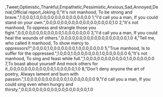 ,Tweet,Optimistic,Thankful,Empathetic,Pessimistic,Anxious,Sad,Annoyed,Denial,Official report,Joking
0,"It's not manhood, To be strong and brave.",1.0,0.0,1.0,0.0,0.0,0.0,0.0,0.0,0.0,0.0
1,"I'd call you a man, If you could stand on your own.",0.0,0.0,0.0,0.0,0.0,0.0,0.0,0.0,0.0,1.0
2,"It's not manhood, To oppress and strangle those you fight.",0.0,0.0,0.0,0.0,0.0,0.0,1.0,0.0,0.0,0.0
3,"I'd call you a man, If you could heal the wounds of others.",0.0,0.0,0.0,0.0,0.0,0.0,0.0,0.0,0.0,1.0
4,"Tell me, who called it manhood, To show mercy to oppressors?",0.0,0.0,1.0,0.0,0.0,0.0,1.0,0.0,0.0,0.0
5,"True manhood, Is to suffer for the oppressed.",1.0,0.0,1.0,0.0,0.0,0.0,1.0,0.0,0.0,0.0
6,"It's not manhood, To sing and feast while full.",1.0,0.0,0.0,0.0,0.0,0.0,1.0,0.0,0.0,0.0
7,To boast about yourself And mock others for it.,0.0,0.0,0.0,0.0,0.0,0.0,1.0,0.0,0.0,1.0
8,"Don't deny anyone the art of poetry, Always lament and burn with passion.",1.0,0.0,0.0,0.0,0.0,0.0,1.0,0.0,0.0,0.0
9,"I'd call you a man, If you could sing even when hungry and thirsty.",0.0,0.0,0.0,0.0,0.0,0.0,0.0,0.0,0.0,1.0
